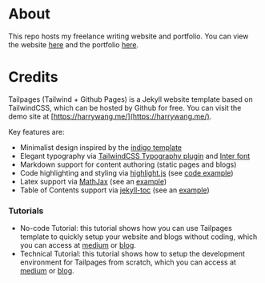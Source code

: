# About

This repo hosts my freelance writing website and portfolio. You can view the website [here](https://samanthaliskcarson.com/) and the portfolio [here](https://samanthaliskcarson.com/portfolio).

# Credits

Tailpages (Tailwind + Github Pages) is a Jekyll website template based on TailwindCSS, which can be hosted by Github for free. You can visit the demo site at [https://harrywang.me/](https://harrywang.me/).

Key features are:

- Minimalist design inspired by the [indigo template](https://github.com/sergiokopplin/indigo)
- Elegant typography via [TailwindCSS Typography plugin](https://tailwindcss.com/docs/typography-plugin) and [Inter font](https://rsms.me/inter/)
- Markdown support for content authoring (static pages and blogs)
- Code highlighting and styling via [highlight.js](https://highlightjs.org/) (see [code example](http://harrywang.me/tailpages/2022/02/07/code.html))
- Latex support via [MathJax](https://www.mathjax.org/) (see an [example](http://harrywang.me/tailpages/2022/02/09/latex.html))
- Table of Contents support via [jekyll-toc](https://github.com/allejo/jekyll-toc) (see an [example](http://harrywang.me/tailpages/toc))

### Tutorials
- No-code Tutorial: this tutorial shows how you can use Tailpages template to quickly setup your website and blogs without coding, which you can access at [medium](https://harrywang.medium.com/introducing-tailpages-tailwind-github-pages-89903c52d3ec) or [blog](https://harrywang.me/tailpages-tutorial-nocode).
- Technical Tutorial: this tutorial shows how to setup the development environment for Tailpages from scratch, which you can access at [medium](https://harrywang.medium.com/developing-tailpages-a-jekyll-template-based-on-tailwind-css-b8b51e60e25b) or [blog](https://harrywang.me/tailpages-tutorial-technical). 
